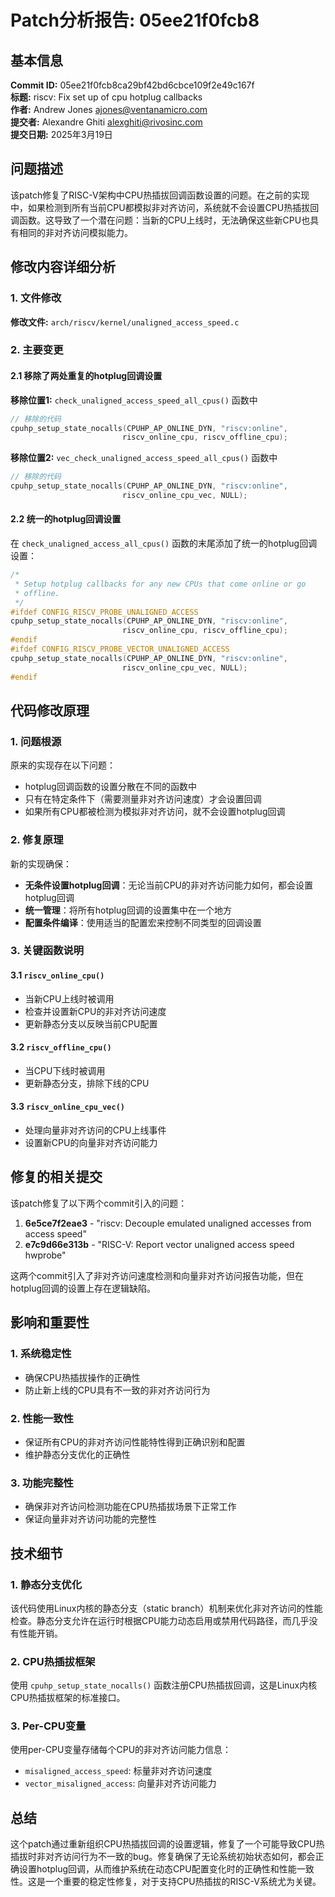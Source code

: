 # Patch分析报告: 05ee21f0fcb8

## 基本信息

**Commit ID:** 05ee21f0fcb8ca29bf42bd6cbce109f2e49c167f  
**标题:** riscv: Fix set up of cpu hotplug callbacks  
**作者:** Andrew Jones <ajones@ventanamicro.com>  
**提交者:** Alexandre Ghiti <alexghiti@rivosinc.com>  
**提交日期:** 2025年3月19日  

## 问题描述

该patch修复了RISC-V架构中CPU热插拔回调函数设置的问题。在之前的实现中，如果检测到所有当前CPU都模拟非对齐访问，系统就不会设置CPU热插拔回调函数。这导致了一个潜在问题：当新的CPU上线时，无法确保这些新CPU也具有相同的非对齐访问模拟能力。

## 修改内容详细分析

### 1. 文件修改

**修改文件:** `arch/riscv/kernel/unaligned_access_speed.c`

### 2. 主要变更

#### 2.1 移除了两处重复的hotplug回调设置

**移除位置1:** `check_unaligned_access_speed_all_cpus()` 函数中
```c
// 移除的代码
cpuhp_setup_state_nocalls(CPUHP_AP_ONLINE_DYN, "riscv:online",
                         riscv_online_cpu, riscv_offline_cpu);
```

**移除位置2:** `vec_check_unaligned_access_speed_all_cpus()` 函数中
```c
// 移除的代码  
cpuhp_setup_state_nocalls(CPUHP_AP_ONLINE_DYN, "riscv:online",
                         riscv_online_cpu_vec, NULL);
```

#### 2.2 统一的hotplug回调设置

在 `check_unaligned_access_all_cpus()` 函数的末尾添加了统一的hotplug回调设置：

```c
/*
 * Setup hotplug callbacks for any new CPUs that come online or go
 * offline.
 */
#ifdef CONFIG_RISCV_PROBE_UNALIGNED_ACCESS
cpuhp_setup_state_nocalls(CPUHP_AP_ONLINE_DYN, "riscv:online",
                         riscv_online_cpu, riscv_offline_cpu);
#endif
#ifdef CONFIG_RISCV_PROBE_VECTOR_UNALIGNED_ACCESS
cpuhp_setup_state_nocalls(CPUHP_AP_ONLINE_DYN, "riscv:online",
                         riscv_online_cpu_vec, NULL);
#endif
```

## 代码修改原理

### 1. 问题根源

原来的实现存在以下问题：
- hotplug回调函数的设置分散在不同的函数中
- 只有在特定条件下（需要测量非对齐访问速度）才会设置回调
- 如果所有CPU都被检测为模拟非对齐访问，就不会设置hotplug回调

### 2. 修复原理

新的实现确保：
- **无条件设置hotplug回调**：无论当前CPU的非对齐访问能力如何，都会设置hotplug回调
- **统一管理**：将所有hotplug回调的设置集中在一个地方
- **配置条件编译**：使用适当的配置宏来控制不同类型的回调设置

### 3. 关键函数说明

#### 3.1 `riscv_online_cpu()`
- 当新CPU上线时被调用
- 检查并设置新CPU的非对齐访问速度
- 更新静态分支以反映当前CPU配置

#### 3.2 `riscv_offline_cpu()`
- 当CPU下线时被调用
- 更新静态分支，排除下线的CPU

#### 3.3 `riscv_online_cpu_vec()`
- 处理向量非对齐访问的CPU上线事件
- 设置新CPU的向量非对齐访问能力

## 修复的相关提交

该patch修复了以下两个commit引入的问题：

1. **6e5ce7f2eae3** - "riscv: Decouple emulated unaligned accesses from access speed"
2. **e7c9d66e313b** - "RISC-V: Report vector unaligned access speed hwprobe"

这两个commit引入了非对齐访问速度检测和向量非对齐访问报告功能，但在hotplug回调的设置上存在逻辑缺陷。

## 影响和重要性

### 1. 系统稳定性
- 确保CPU热插拔操作的正确性
- 防止新上线的CPU具有不一致的非对齐访问行为

### 2. 性能一致性
- 保证所有CPU的非对齐访问性能特性得到正确识别和配置
- 维护静态分支优化的正确性

### 3. 功能完整性
- 确保非对齐访问检测功能在CPU热插拔场景下正常工作
- 保证向量非对齐访问功能的完整性

## 技术细节

### 1. 静态分支优化
该代码使用Linux内核的静态分支（static branch）机制来优化非对齐访问的性能检查。静态分支允许在运行时根据CPU能力动态启用或禁用代码路径，而几乎没有性能开销。

### 2. CPU热插拔框架
使用 `cpuhp_setup_state_nocalls()` 函数注册CPU热插拔回调，这是Linux内核CPU热插拔框架的标准接口。

### 3. Per-CPU变量
使用per-CPU变量存储每个CPU的非对齐访问能力信息：
- `misaligned_access_speed`: 标量非对齐访问速度
- `vector_misaligned_access`: 向量非对齐访问能力

## 总结

这个patch通过重新组织CPU热插拔回调的设置逻辑，修复了一个可能导致CPU热插拔时非对齐访问行为不一致的bug。修复确保了无论系统初始状态如何，都会正确设置hotplug回调，从而维护系统在动态CPU配置变化时的正确性和性能一致性。这是一个重要的稳定性修复，对于支持CPU热插拔的RISC-V系统尤为关键。